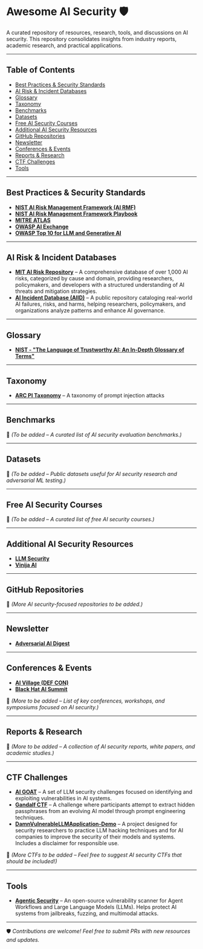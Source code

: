 # Awesome AI Security 🛡️  

A curated repository of resources, research, tools, and discussions on AI security. This repository consolidates insights from industry reports, academic research, and practical applications.  

---

## Table of Contents  

- [Best Practices & Security Standards](#best-practices--security-standards)  
- [AI Risk & Incident Databases](#ai-risk--incident-databases)  
- [Glossary](#glossary)  
- [Taxonomy](#taxonomy)  
- [Benchmarks](#benchmarks)  
- [Datasets](#datasets)  
- [Free AI Security Courses](#free-ai-security-courses)  
- [Additional AI Security Resources](#additional-ai-security-resources)  
- [GitHub Repositories](#github-repositories)  
- [Newsletter](#newsletter)  
- [Conferences & Events](#conferences--events)  
- [Reports & Research](#reports--research)  
- [CTF Challenges](#ctf-challenges)  
- [Tools](#tools)  

---

## Best Practices & Security Standards  

- **[NIST AI Risk Management Framework (AI RMF)](https://nvlpubs.nist.gov/nistpubs/ai/NIST.AI.100-1.pdf)**  
- **[NIST AI Risk Management Framework Playbook](https://airc.nist.gov/airmf-resources/playbook/)**  
- **[MITRE ATLAS](http://atlas.mitre.org)**  
- **[OWASP AI Exchange](https://owaspai.org/docs/ai_security_overview/)**  
- **[OWASP Top 10 for LLM and Generative AI](https://owasp.org/www-project-top-10-for-large-language-model-applications/)**  

---

## AI Risk & Incident Databases  

- **[MIT AI Risk Repository](https://airisk.mit.edu/)** – A comprehensive database of over 1,000 AI risks, categorized by cause and domain, providing researchers, policymakers, and developers with a structured understanding of AI threats and mitigation strategies.  
- **[AI Incident Database (AIID)](https://incidentdatabase.ai/)** – A public repository cataloging real-world AI failures, risks, and harms, helping researchers, policymakers, and organizations analyze patterns and enhance AI governance.  

---

## Glossary  

- **[NIST - "The Language of Trustworthy AI: An In-Depth Glossary of Terms"](https://airc.nist.gov/glossary/)**  

---

## Taxonomy  

- **[ARC PI Taxonomy](https://github.com/Arcanum-Sec/arc_pi_taxonomy)** – A taxonomy of prompt injection attacks  

---

## Benchmarks  

📌 *(To be added – A curated list of AI security evaluation benchmarks.)*  

---

## Datasets  

📌 *(To be added – Public datasets useful for AI security research and adversarial ML testing.)*  

---

## Free AI Security Courses  

📌 *(To be added – A curated list of free AI security courses.)*  

---

## Additional AI Security Resources  

- **[LLM Security](http://llmsecurity.net)**  
- **[Vinija AI](http://vinija.ai/models/LLM/)**  

---

## GitHub Repositories  

📌 *(More AI security-focused repositories to be added.)*  

---

## Newsletter  

- **[Adversarial AI Digest](https://www.linkedin.com/newsletters/adversarial-ai-digest-7298813894498598912/)**  

---

## Conferences & Events  

- **[AI Village (DEF CON)](https://aivillage.org/)**  
- **[Black Hat AI Summit](https://www.blackhat.com/)**  

📌 *(More to be added – List of key conferences, workshops, and symposiums focused on AI security.)*  

---

## Reports & Research  

📌 *(More to be added – A collection of AI security reports, white papers, and academic studies.)*  

---

## CTF Challenges  

- **[AI GOAT](https://github.com/dhammon/ai-goat)** – A set of LLM security challenges focused on identifying and exploiting vulnerabilities in AI systems.  
- **[Gandalf CTF](https://gandalf.lakera.ai/)** – A challenge where participants attempt to extract hidden passphrases from an evolving AI model through prompt engineering techniques.  
- **[DamnVulnerableLLMApplication-Demo](https://github.com/greshake/DamnVulnerableLLMApp)** – A project designed for security researchers to practice LLM hacking techniques and for AI companies to improve the security of their models and systems. Includes a disclaimer for responsible use.  

📌 *(More CTFs to be added – Feel free to suggest AI security CTFs that should be included!)*  

---

## Tools  

- **[Agentic Security](https://github.com/msoedov/agentic_security)** – An open-source vulnerability scanner for Agent Workflows and Large Language Models (LLMs). Helps protect AI systems from jailbreaks, fuzzing, and multimodal attacks.  

---

🛡️ *Contributions are welcome! Feel free to submit PRs with new resources and updates.*  
